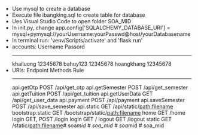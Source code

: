 - Use mysql to create a database
- Execute file ibangking.sql to create table for database
- Ues Visual Studio Code to open folder SOA_MID
- In init.py, change app.config['SQLALCHEMY_DATABASE_URI'] = mysql+pymysql://yourUsername:yourPasswd@host/yourDatabasename 
- In terminal run: 'venv/Scripts/activate' and 'flask run'
- accounts: 
    Username            Passord
    ------------------  -------------
    khailuong           12345678
    bahuy123            12345678
    hoangkhang          12345678
- URIs:
    Endpoint          Methods    Rule
    ----------------  ---------  ---------------------------------
    api.getOtp        POST       /api/get_otp
    api.getSemester   POST       /api/get_semester
    api.getTuition    POST       /api/get_tuition
    api.getUserData   GET        /api/get_user_data
    api.payment       POST       /api/payment
    api.saveSemester  POST       /api/save_semester
    api.static        GET        /api/static/<path:filename>
    bootstrap.static  GET        /bootstrap/static/<path:filename>
    home              GET        /home
    login             GET, POST  /login
    login             GET        /
    logout            GET        /logout
    static            GET        /static/<path:filename>#   s o a _ m i d  
 # soa_mid
#   s o a _ m i d  
 #   s o a _ m i d  
 